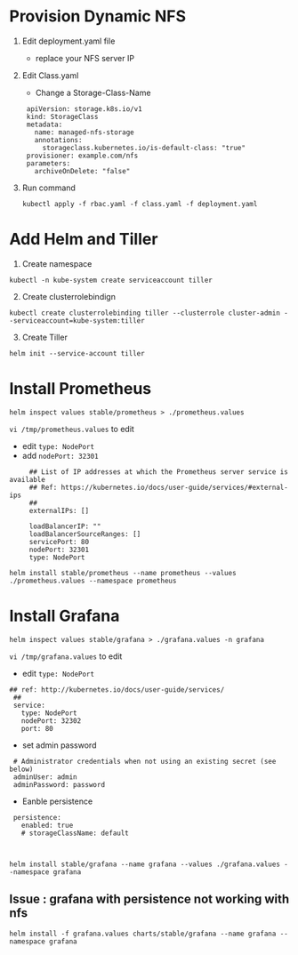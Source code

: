 # Provision Dynamic NFS

1. Edit deployment.yaml file 
   -  replace your NFS server IP
   
2. Edit Class.yaml 
   -  Change a Storage-Class-Name 
   ```
    apiVersion: storage.k8s.io/v1
    kind: StorageClass
    metadata:
      name: managed-nfs-storage
      annotations:
        storageclass.kubernetes.io/is-default-class: "true"
    provisioner: example.com/nfs
    parameters:
      archiveOnDelete: "false"
   ```
3. Run command 
    ```
    kubectl apply -f rbac.yaml -f class.yaml -f deployment.yaml 
    
    ```
# Add Helm and Tiller
1. Create namespace
``` 
kubectl -n kube-system create serviceaccount tiller
```
2. Create clusterrolebindign 
```
kubectl create clusterrolebinding tiller --clusterrole cluster-admin --serviceaccount=kube-system:tiller 
```
3. Create Tiller 
```
helm init --service-account tiller
```

# Install Prometheus 
```
helm inspect values stable/prometheus > ./prometheus.values 
```

`vi /tmp/prometheus.values` to edit 
- edit `type: NodePort`
- add `nodePort: 32301`
```
     ## List of IP addresses at which the Prometheus server service is available
     ## Ref: https://kubernetes.io/docs/user-guide/services/#external-ips
     ##
     externalIPs: []

     loadBalancerIP: ""
     loadBalancerSourceRanges: []
     servicePort: 80
     nodePort: 32301
     type: NodePort

```

```
helm install stable/prometheus --name prometheus --values ./prometheus.values --namespace prometheus
```

# Install Grafana
```
helm inspect values stable/grafana > ./grafana.values -n grafana
```
`vi /tmp/grafana.values` to edit 
- edit `type: NodePort`

```
## ref: http://kubernetes.io/docs/user-guide/services/
 ##
 service:
   type: NodePort
   nodePort: 32302
   port: 80

```
- set admin password 
```
 # Administrator credentials when not using an existing secret (see below)
 adminUser: admin
 adminPassword: password
```

- Eanble persistence 
```
 persistence:
   enabled: true
   # storageClassName: default
```

```


helm install stable/grafana --name grafana --values ./grafana.values --namespace grafana

```


## Issue : grafana with persistence not working with nfs
```
helm install -f grafana.values charts/stable/grafana --name grafana --namespace grafana

```

